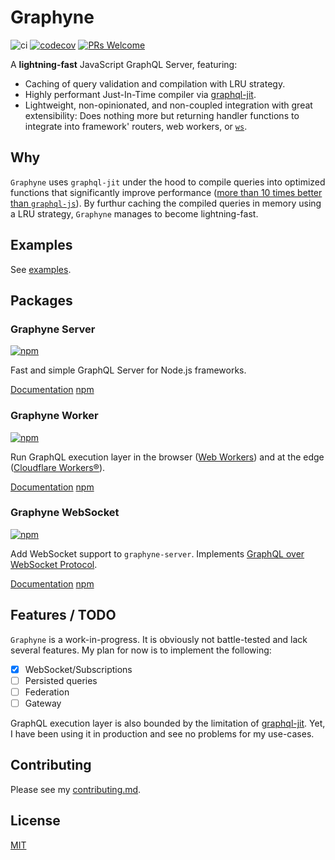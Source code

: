 # Graphyne

![ci](https://github.com/hoangvvo/graphyne/workflows/Test%20and%20coverage/badge.svg)
[![codecov](https://codecov.io/gh/hoangvvo/graphyne/branch/master/graph/badge.svg)](https://codecov.io/gh/hoangvvo/graphyne)
[![PRs Welcome](https://badgen.net/badge/PRs/welcome/ff5252)](/CONTRIBUTING.md)

A **lightning-fast** JavaScript GraphQL Server, featuring:

- Caching of query validation and compilation with LRU strategy.
- Highly performant Just-In-Time compiler via [graphql-jit](https://github.com/zalando-incubator/graphql-jit).
- Lightweight, non-opinionated, and non-coupled integration with great extensibility: Does nothing more but returning handler functions to integrate into framework' routers, web workers, or [`ws`](https://github.com/websockets/ws).

## Why

`Graphyne` uses `graphql-jit` under the hood to compile queries into optimized functions that significantly improve performance ([more than 10 times better than `graphql-js`](https://github.com/zalando-incubator/graphql-jit#benchmarks)). By furthur caching the compiled queries in memory using a LRU strategy, `Graphyne` manages to become lightning-fast.

## Examples

See [examples](examples).

## Packages

### Graphyne Server

[![npm](https://badgen.net/npm/v/graphyne-server)](https://www.npmjs.com/package/graphyne-server)

Fast and simple GraphQL Server for Node.js frameworks.

[Documentation](packages/graphyne-server) [npm](https://www.npmjs.com/package/graphyne-server)

### Graphyne Worker

[![npm](https://badgen.net/npm/v/graphyne-worker)](https://www.npmjs.com/package/graphyne-worker)

Run GraphQL execution layer in the browser ([Web Workers](https://developer.mozilla.org/en-US/docs/Web/API/Web_Workers_API)) and at the edge ([Cloudflare Workers®](https://workers.cloudflare.com/)).

[Documentation](packages/graphyne-worker) [npm](https://www.npmjs.com/package/graphyne-worker)

### Graphyne WebSocket

[![npm](https://badgen.net/npm/v/graphyne-ws)](https://www.npmjs.com/package/graphyne-ws)

Add WebSocket support to `graphyne-server`. Implements [GraphQL over WebSocket Protocol](https://github.com/apollographql/subscriptions-transport-ws/blob/master/PROTOCOL.md).

[Documentation](packages/graphyne-ws) [npm](https://www.npmjs.com/package/graphyne-ws)

## Features / TODO

`Graphyne` is a work-in-progress. It is obviously not battle-tested and lack several features. My plan for now is to implement the following:

- [x] WebSocket/Subscriptions
- [ ] Persisted queries
- [ ] Federation
- [ ] Gateway

GraphQL execution layer is also bounded by the limitation of [graphql-jit](https://github.com/zalando-incubator/graphql-jit#differences-to-graphql-js). Yet, I have been using it in production and see no problems for my use-cases.

## Contributing

Please see my [contributing.md](/CONTRIBUTING.md).

## License

[MIT](LICENSE)
